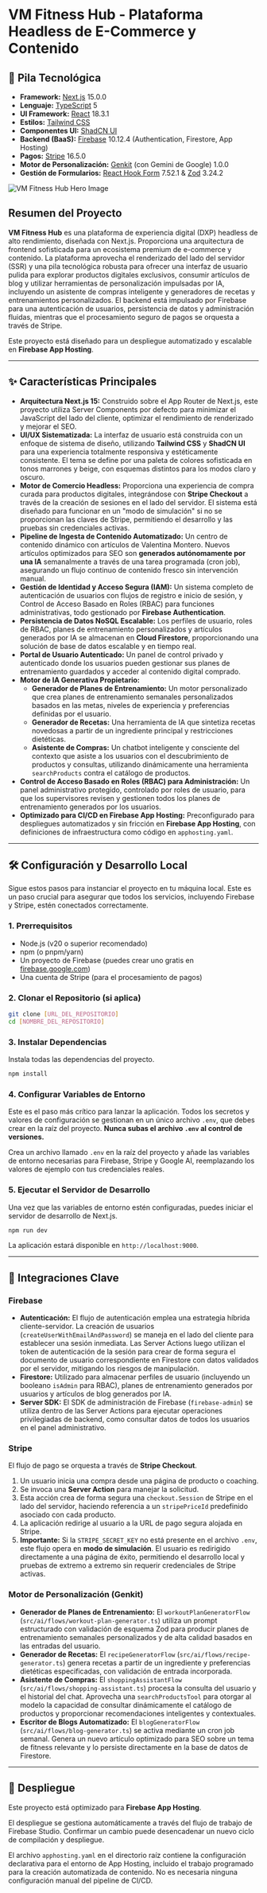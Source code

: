 # VM Fitness Hub - Plataforma Headless de E-Commerce y Contenido

## 🚀 Pila Tecnológica

- **Framework:** [Next.js](https://nextjs.org/) 15.0.0
- **Lenguaje:** [TypeScript](https://www.typescriptlang.org/) 5
- **UI Framework:** [React](https://reactjs.org/) 18.3.1
- **Estilos:** [Tailwind CSS](https://tailwindcss.com/)
- **Componentes UI:** [ShadCN UI](https://ui.shadcn.com/)
- **Backend (BaaS):** [Firebase](https://firebase.google.com/) 10.12.4 (Authentication, Firestore, App Hosting)
- **Pagos:** [Stripe](https://stripe.com/) 16.5.0
- **Motor de Personalización:** [Genkit](https://firebase.google.com/docs/genkit) (con Gemini de Google) 1.0.0
- **Gestión de Formularios:** [React Hook Form](https://react-hook-form.com/) 7.52.1 & [Zod](https://zod.dev/) 3.24.2

![VM Fitness Hub Hero Image](https://images.unsplash.com/photo-1586323289103-e309634e2a1b?crop=entropy&cs=tinysrgb&fit=max&fm=jpg&ixid=M3w3NDE5ODJ8MHwxfHNlYXJjaHw5fHxmaXRuZXNzJTIwd29tYW58ZW58MHx8fHwxNzU5NzY3MDA5fDA&ixlib=rb-4.1.0&q=80&w=1080)

## Resumen del Proyecto

**VM Fitness Hub** es una plataforma de experiencia digital (DXP) headless de alto rendimiento, diseñada con Next.js. Proporciona una arquitectura de frontend sofisticada para un ecosistema premium de e-commerce y contenido. La plataforma aprovecha el renderizado del lado del servidor (SSR) y una pila tecnológica robusta para ofrecer una interfaz de usuario pulida para explorar productos digitales exclusivos, consumir artículos de blog y utilizar herramientas de personalización impulsadas por IA, incluyendo un asistente de compras inteligente y generadores de recetas y entrenamientos personalizados. El backend está impulsado por Firebase para una autenticación de usuarios, persistencia de datos y administración fluidas, mientras que el procesamiento seguro de pagos se orquesta a través de Stripe.

Este proyecto está diseñado para un despliegue automatizado y escalable en **Firebase App Hosting**.

---

## ✨ Características Principales

- **Arquitectura Next.js 15:** Construido sobre el App Router de Next.js, este proyecto utiliza Server Components por defecto para minimizar el JavaScript del lado del cliente, optimizar el rendimiento de renderizado y mejorar el SEO.
- **UI/UX Sistematizada:** La interfaz de usuario está construida con un enfoque de sistema de diseño, utilizando **Tailwind CSS** y **ShadCN UI** para una experiencia totalmente responsiva y estéticamente consistente. El tema se define por una paleta de colores sofisticada en tonos marrones y beige, con esquemas distintos para los modos claro y oscuro.
- **Motor de Comercio Headless:** Proporciona una experiencia de compra curada para productos digitales, integrándose con **Stripe Checkout** a través de la creación de sesiones en el lado del servidor. El sistema está diseñado para funcionar en un "modo de simulación" si no se proporcionan las claves de Stripe, permitiendo el desarrollo y las pruebas sin credenciales activas.
- **Pipeline de Ingesta de Contenido Automatizado:** Un centro de contenido dinámico con artículos de Valentina Montero. Nuevos artículos optimizados para SEO son **generados autónomamente por una IA** semanalmente a través de una tarea programada (cron job), asegurando un flujo continuo de contenido fresco sin intervención manual.
- **Gestión de Identidad y Acceso Segura (IAM):** Un sistema completo de autenticación de usuarios con flujos de registro e inicio de sesión, y Control de Acceso Basado en Roles (RBAC) para funciones administrativas, todo gestionado por **Firebase Authentication**.
- **Persistencia de Datos NoSQL Escalable:** Los perfiles de usuario, roles de RBAC, planes de entrenamiento personalizados y artículos generados por IA se almacenan en **Cloud Firestore**, proporcionando una solución de base de datos escalable y en tiempo real.
- **Portal de Usuario Autenticado:** Un panel de control privado y autenticado donde los usuarios pueden gestionar sus planes de entrenamiento guardados y acceder al contenido digital comprado.
- **Motor de IA Generativa Propietario:**
    - **Generador de Planes de Entrenamiento:** Un motor personalizado que crea planes de entrenamiento semanales personalizados basados en las metas, niveles de experiencia y preferencias definidas por el usuario.
    - **Generador de Recetas:** Una herramienta de IA que sintetiza recetas novedosas a partir de un ingrediente principal y restricciones dietéticas.
    - **Asistente de Compras:** Un chatbot inteligente y consciente del contexto que asiste a los usuarios con el descubrimiento de productos y consultas, utilizando dinámicamente una herramienta `searchProducts` contra el catálogo de productos.
- **Control de Acceso Basado en Roles (RBAC) para Administración:** Un panel administrativo protegido, controlado por roles de usuario, para que los supervisores revisen y gestionen todos los planes de entrenamiento generados por los usuarios.
- **Optimizado para CI/CD en Firebase App Hosting:** Preconfigurado para despliegues automatizados y sin fricción en **Firebase App Hosting**, con definiciones de infraestructura como código en `apphosting.yaml`.

---

## 🛠️ Configuración y Desarrollo Local

Sigue estos pasos para instanciar el proyecto en tu máquina local. Este es un paso crucial para asegurar que todos los servicios, incluyendo Firebase y Stripe, estén conectados correctamente.

### 1. Prerrequisitos

- Node.js (v20 o superior recomendado)
- npm (o pnpm/yarn)
- Un proyecto de Firebase (puedes crear uno gratis en [firebase.google.com](https://firebase.google.com/))
- Una cuenta de Stripe (para el procesamiento de pagos)

### 2. Clonar el Repositorio (si aplica)

```bash
git clone [URL_DEL_REPOSITORIO]
cd [NOMBRE_DEL_REPOSITORIO]
```

### 3. Instalar Dependencias

Instala todas las dependencias del proyecto.

```bash
npm install
```

### 4. Configurar Variables de Entorno

Este es el paso más crítico para lanzar la aplicación. Todos los secretos y valores de configuración se gestionan en un único archivo `.env`, que debes crear en la raíz del proyecto. **Nunca subas el archivo `.env` al control de versiones.**

Crea un archivo llamado `.env` en la raíz del proyecto y añade las variables de entorno necesarias para Firebase, Stripe y Google AI, reemplazando los valores de ejemplo con tus credenciales reales.

### 5. Ejecutar el Servidor de Desarrollo

Una vez que las variables de entorno estén configuradas, puedes iniciar el servidor de desarrollo de Next.js.

```bash
npm run dev
```

La aplicación estará disponible en `http://localhost:9000`.

---

## 🔧 Integraciones Clave

### Firebase

- **Autenticación:** El flujo de autenticación emplea una estrategia híbrida cliente-servidor. La creación de usuarios (`createUserWithEmailAndPassword`) se maneja en el lado del cliente para establecer una sesión inmediata. Las Server Actions luego utilizan el token de autenticación de la sesión para crear de forma segura el documento de usuario correspondiente en Firestore con datos validados por el servidor, mitigando los riesgos de manipulación.
- **Firestore:** Utilizado para almacenar perfiles de usuario (incluyendo un booleano `isAdmin` para RBAC), planes de entrenamiento generados por usuarios y artículos de blog generados por IA.
- **Server SDK:** El SDK de administración de Firebase (`firebase-admin`) se utiliza dentro de las Server Actions para ejecutar operaciones privilegiadas de backend, como consultar datos de todos los usuarios en el panel administrativo.

### Stripe

El flujo de pago se orquesta a través de **Stripe Checkout**.
1.  Un usuario inicia una compra desde una página de producto o coaching.
2.  Se invoca una **Server Action** para manejar la solicitud.
3.  Esta acción crea de forma segura una `checkout.Session` de Stripe en el lado del servidor, haciendo referencia a un `stripePriceId` predefinido asociado con cada producto.
4.  La aplicación redirige al usuario a la URL de pago segura alojada en Stripe.
5.  **Importante:** Si la `STRIPE_SECRET_KEY` no está presente en el archivo `.env`, este flujo opera en **modo de simulación**. El usuario es redirigido directamente a una página de éxito, permitiendo el desarrollo local y pruebas de extremo a extremo sin requerir credenciales de Stripe activas.

### Motor de Personalización (Genkit)

- **Generador de Planes de Entrenamiento:** El `workoutPlanGeneratorFlow` (`src/ai/flows/workout-plan-generator.ts`) utiliza un prompt estructurado con validación de esquema Zod para producir planes de entrenamiento semanales personalizados y de alta calidad basados en las entradas del usuario.
- **Generador de Recetas:** El `recipeGeneratorFlow` (`src/ai/flows/recipe-generator.ts`) genera recetas a partir de un ingrediente y preferencias dietéticas especificadas, con validación de entrada incorporada.
- **Asistente de Compras:** El `shoppingAssistantFlow` (`src/ai/flows/shopping-assistant.ts`) procesa la consulta del usuario y el historial del chat. Aprovecha una `searchProductsTool` para otorgar al modelo la capacidad de consultar dinámicamente el catálogo de productos y proporcionar recomendaciones inteligentes y contextuales.
- **Escritor de Blogs Automatizado:** El `blogGeneratorFlow` (`src/ai/flows/blog-generator.ts`) se activa mediante un cron job semanal. Genera un nuevo artículo optimizado para SEO sobre un tema de fitness relevante y lo persiste directamente en la base de datos de Firestore.

---

## 🚀 Despliegue

Este proyecto está optimizado para **Firebase App Hosting**.

El despliegue se gestiona automáticamente a través del flujo de trabajo de Firebase Studio. Confirmar un cambio puede desencadenar un nuevo ciclo de compilación y despliegue.

El archivo `apphosting.yaml` en el directorio raíz contiene la configuración declarativa para el entorno de App Hosting, incluido el trabajo programado para la creación automatizada de contenido. No es necesaria ninguna configuración manual del pipeline de CI/CD.
